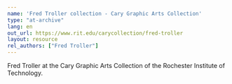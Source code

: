```yaml
---
name: 'Fred Troller collection - Cary Graphic Arts Collection'
type: "at-archive"
lang: en
out_url: https://www.rit.edu/carycollection/fred-troller
layout: resource
rel_authors: ["Fred Troller"]
---
```


 Fred Troller at the Cary Graphic Arts Collection of the Rochester Institute of Technology.
